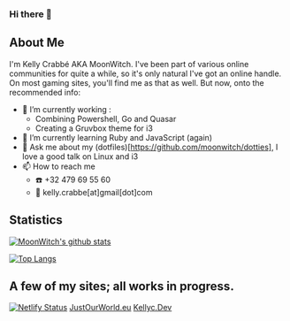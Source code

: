 ### Hi there 👋

## About Me

I'm Kelly Crabbé AKA MoonWitch. I've been part of various online communities for quite a while, so it's only natural I've got an online handle. On most gaming sites, you'll find me as that as well. But now, onto the recommended info:

- 🔭 I’m currently working :
  - Combining Powershell, Go and Quasar
  - Creating a Gruvbox theme for i3
- 🌱 I’m currently learning Ruby and JavaScript (again)
- 💬 Ask me about my (dotfiles)[https://github.com/moonwitch/dotties], I love a good talk on Linux and i3
- 📫 How to reach me
  - :phone: +32 479 69 55 60
  - :email: kelly.crabbe[at]gmail[dot]com

## Statistics
[![MoonWitch's github stats](https://github-readme-stats.vercel.app/api?username=moonwitch&show_icons=true&theme=monokai)](https://github.com/anuraghazra/github-readme-stats)

[![Top Langs](https://github-readme-stats.vercel.app/api/top-langs/?username=moonwitch&theme=monokai&layout=compact)](https://github.com/anuraghazra/github-readme-stats)

## A few of my sites; all works in progress.
[![Netlify Status](https://api.netlify.com/api/v1/badges/a864d6c3-f22f-4fad-ab92-75a91bc27098/deploy-status)](https://app.netlify.com/sites/festive-einstein-27f908/deploys)
[JustOurWorld.eu](https://justourworld.eu)
[Kellyc.Dev](https://kellyc.dev)
